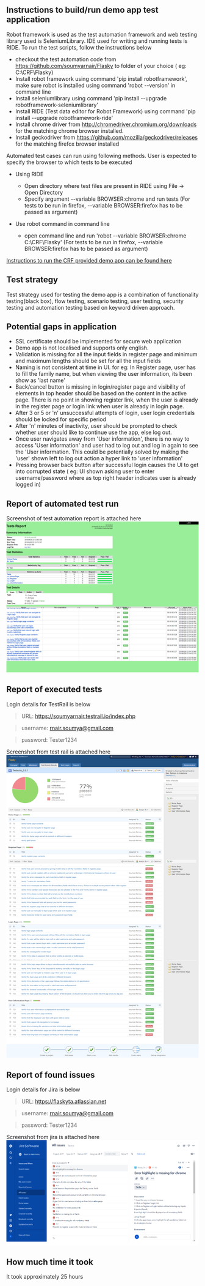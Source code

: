 ## Instructions to build/run demo app test application

Robot framework is used as the test automation framework and web testing library used is SeleniumLibrary. IDE used for writing and running tests is RIDE. To run the test scripts, follow the instructions below

- checkout the test automation code from https://github.com/soumyarnair/Flasky to folder of your choice ( eg: C:\CRF\Flasky)
- Install robot framework using command 'pip install robotframework', make sure robot is installed using command 'robot --version' in command line
- Install seleniumlibrary using command 'pip install --upgrade robotframework-seleniumlibrary'
- Install RIDE (Test data editor for Robot Framework) using command 'pip install --upgrade robotframework-ride'
- Install chrome driver from http://chromedriver.chromium.org/downloads for the matching chrome browser installed.
- Install geckodriver from https://github.com/mozilla/geckodriver/releases for the matching firefox browser installed

Automated test cases can run using following methods. User is expected to specify the browser to which tests to be executed 

- Using RIDE
	- Open directory where test files are present in RIDE using File -> Open Directory
	- Specify argument  --variable BROWSER:chrome and run tests (For tests to be run in firefox, --variable BROWSER:firefox has to be passed as argument)

- Use robot command in command line 
	- open command line and run  'robot --variable BROWSER:chrome C:\CRF\Flasky' (For tests to be run in firefox, --variable BROWSER:firefox has to be passed as argument)
	
[Instructions to run the CRF provided demo app can be found here ](/RunDemoApp.md)

## Test strategy

Test strategy used for testing the demo app is a combination of functionality testing(black box), flow testing, scenario testing, user testing, security testing and automation testing based on keyword driven approach.

## Potential gaps in application

- SSL certificate should be implemented for secure web application
- Demo app is not localised and supports only english.
- Validation is missing for all the input fields in register page and minimum and maximum lengths should be set for all the input fields
- Naming is not consistent at time in UI. for eg: In Register page, user has to fill the family name, but when viewing the user information, its been show as 'last name'
- Back/cancel button is missing in login/register page and visibility of elements in top header should be based on the content in the active page. There is no point in showing register link, when the user is already in the register page or login link when user is already in login page.
- After 3 or 5 or 'n' unsuccessful attempts of login, user login credentials should be locked for specific period
- After 'n' minutes of inactivity, user should be prompted to check whether user should like to continue use the app, else log out.
- Once user navigates away from 'User information', there is no way to access 'User information' and user had to log out and log in again to see the 'User information. This could be potentially solved by making the 'user' shown left to log out action  a hyper link to 'user information'
- Pressing browser back button after successful login causes the UI to get into corrupted state ( eg: UI shown asking user to enter username/password where as top right header indicates user is already logged in)


## Report of automated test run

Screenshot of test automation report is attached here
![report](/TestAutomationReport.png)


## Report of executed tests
Login details for TestRail is below 
> URL: https://soumyarnair.testrail.io/index.php

> username: rnair.soumya@gmail.com

> password: Tester1234

Screenshot from test rail is attached here
![Screenshot of testrail report](/TestRailReport.png)


## Report of found issues

Login details for Jira is below 
> URL: https://flaskyta.atlassian.net

> username: rnair.soumya@gmail.com

> password: Tester1234

Screenshot from jira is attached here
![Screenshot of jira report](/JiraReport.png)



## How much time it took

It took approximately 25 hours 






